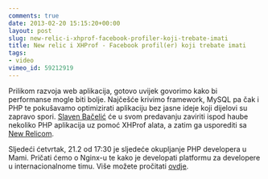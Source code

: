 ```yaml
---
comments: true
date: 2013-02-20 15:15:20+00:00
layout: post
slug: new-relic-i-xhprof-facebook-profiler-koji-trebate-imati
title: New relic i XHProf - Facebook profil(er) koji trebate imati
tags:
- video
vimeo_id: 59212919
---
```


Prilikom razvoja web aplikacija, gotovo uvijek govorimo kako bi performanse mogle biti bolje. Najčešće krivimo framework, MySQL pa čak i PHP te pokušavamo optimizirati aplikaciju bez jasne ideje koji dijelovi su zapravo spori. [Slaven Bačelić](http://twitter.com/sbacelic) će u svom predavanju zaviriti ispod haube nekoliko PHP aplikacija uz pomoć XHProf alata, a zatim ga usporediti sa [New Relicom](https://newrelic.com/).

Sljedeći ćetvrtak, 21.2 od 17:30 je sljedeće okupljanje PHP developera u Mami. Pričati ćemo o Nginx-u te kako je developati platformu za developere u internacionalnome timu. Više možete pročitati [ovdje](http://zgphp.org/2013/02/nije-sve-u-kodu/).

